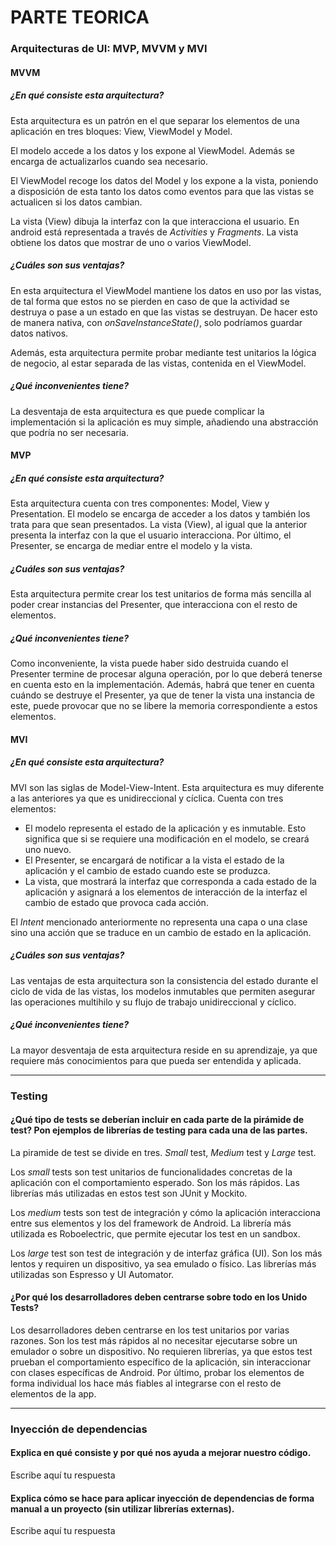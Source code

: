 # PARTE TEORICA

### Arquitecturas de UI: MVP, MVVM y MVI

#### MVVM

##### ¿En qué consiste esta arquitectura?
Esta arquitectura es un patrón en el que separar los elementos de una aplicación en tres bloques: View, ViewModel y Model.

El modelo accede a los datos y los expone al ViewModel. Además se encarga de actualizarlos cuando sea necesario.

El ViewModel recoge los datos del Model y los expone a la vista, poniendo a disposición de esta tanto los datos como eventos para que las vistas se actualicen si los datos cambian.

La vista (View) dibuja la interfaz con la que interacciona el usuario. En android está representada a través de _Activities_ y _Fragments_. La vista obtiene los datos que mostrar de uno o varios ViewModel.

##### ¿Cuáles son sus ventajas?
En esta arquitectura el ViewModel mantiene los datos en uso por las vistas, de tal forma que estos no se pierden en caso de que la actividad se destruya o pase a un estado en que las vistas se destruyan. De hacer esto de manera nativa, con _onSaveInstanceState()_, solo podríamos guardar datos nativos.

Además, esta arquitectura permite probar mediante test unitarios la lógica de negocio, al estar separada de las vistas, contenida en el ViewModel.

##### ¿Qué inconvenientes tiene?
La desventaja de esta arquitectura es que puede complicar la implementación si la aplicación es muy simple, añadiendo una abstracción que podría no ser necesaria.

#### MVP

##### ¿En qué consiste esta arquitectura?
Esta arquitectura cuenta con tres componentes: Model, View y Presentation. El modelo se encarga de acceder a los datos y también los trata para que sean presentados. La vista (View), al igual que la anterior presenta la interfaz con la que el usuario interacciona. Por último, el Presenter, se encarga de mediar entre el modelo y la vista.

##### ¿Cuáles son sus ventajas?
Esta arquitectura permite crear los test unitarios de forma más sencilla al poder crear instancias del Presenter, que interacciona con el resto de elementos.

##### ¿Qué inconvenientes tiene?
Como inconveniente, la vista puede haber sido destruida cuando el Presenter termine de procesar alguna operación, por lo que deberá tenerse en cuenta esto en la implementación. Además, habrá que tener en cuenta cuándo se destruye el Presenter, ya que de tener la vista una instancia de este, puede provocar que no se libere la memoria correspondiente a estos elementos.

#### MVI

##### ¿En qué consiste esta arquitectura?
MVI son las siglas de Model-View-Intent. Esta arquitectura es muy diferente a las anteriores ya que es unidireccional y cíclica.
Cuenta con tres elementos: 
 * El modelo representa el estado de la aplicación y es inmutable. Esto significa que si se requiere una modificación en el modelo, se creará uno nuevo.
 * El Presenter, se encargará de notificar a la vista el estado de la aplicación y el cambio de estado cuando este se produzca.
 * La vista, que mostrará la interfaz que corresponda a cada estado de la aplicación y asignará a los elementos de interacción de la interfaz el cambio de estado que provoca cada acción.

El _Intent_ mencionado anteriormente no representa una capa o una clase sino una acción que se traduce en un cambio de estado en la aplicación.

##### ¿Cuáles son sus ventajas?
Las ventajas de esta arquitectura son la consistencia del estado durante el ciclo de vida de las vistas, los modelos inmutables que permiten asegurar las operaciones multihilo y su flujo de trabajo unidireccional y cíclico.

##### ¿Qué inconvenientes tiene?
La mayor desventaja de esta arquitectura reside en su aprendizaje, ya que requiere más conocimientos para que pueda ser entendida y aplicada.

---

### Testing

#### ¿Qué tipo de tests se deberían incluir en cada parte de la pirámide de test? Pon ejemplos de librerías de testing para cada una de las partes. 
La piramide de test se divide en tres. _Small_ test, _Medium_ test y _Large_ test.

Los _small_ tests son test unitarios de funcionalidades concretas de la aplicación con el comportamiento esperado. Son los más rápidos. Las librerías más utilizadas en estos test son JUnit y Mockito.

Los _medium_ tests son test de integración y cómo la aplicación interacciona entre sus elementos y los del framework de Android. La librería más utilizada es Roboelectric, que permite ejecutar los test en un sandbox.

Los _large_ test son test de integración y de interfaz gráfica (UI). Son los más lentos y requiren un dispositivo, ya sea emulado o físico. Las librerías más utilizadas son Espresso y UI Automator.

#### ¿Por qué los desarrolladores deben centrarse sobre todo en los Unido Tests?
Los desarrolladores deben centrarse en los test unitarios por varias razones. Son los test más rápidos al no necesitar ejecutarse sobre un emulador o sobre un dispositivo. No requieren librerías, ya que estos test prueban el comportamiento específico de la aplicación, sin interaccionar con clases específicas de Android. Por último, probar los elementos de forma individual los hace más fiables al integrarse con el resto de elementos de la app.

---

### Inyección de dependencias

#### Explica en qué consiste y por qué nos ayuda a mejorar nuestro código.
Escribe aquí tu respuesta

#### Explica cómo se hace para aplicar inyección de dependencias de forma manual a un proyecto (sin utilizar librerías externas).
Escribe aquí tu respuesta
